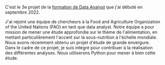 C'est le 3e projet de la [formation de Data Analyst](https://github.com/GaryMauger/formation_data_analyst) que j'ai débuté en septembre 2022.

J'ai rejoint une équipe de chercheurs à la Food and Agriculture Organization of the United Nations (FAO) en tant que data analyst.
Notre équipe a pour mission de mener une étude approfondie sur le thème de l'alimentation, en mettant particulièrement l'accent sur la sous-nutrition à l'échelle mondiale.
Nous avons récemment obtenu un projet d'étude de grande envergure.
Dans le cadre de ce projet, je suis intégré pour contribuer à la réalisation des différentes analyses.
Nous utiliserons Python pour mener à bien cette étude.
